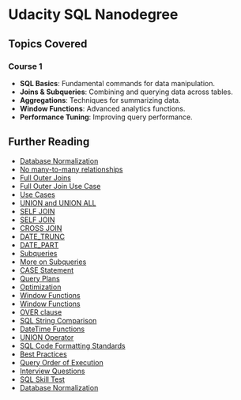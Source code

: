# Udacity SQL Nanodegree

## Topics Covered

### Course 1
- **SQL Basics**: Fundamental commands for data manipulation.
- **Joins & Subqueries**: Combining and querying data across tables.
- **Aggregations**: Techniques for summarizing data.
- **Window Functions**: Advanced analytics functions.
- **Performance Tuning**: Improving query performance.

## Further Reading
- [Database Normalization](https://www.itprotoday.com/sql-server/sql-by-design-why-you-need-database-normalization)
- [No many-to-many relationships](https://stackoverflow.com/questions/7339143/why-no-many-to-many-relationships) 
- [Full Outer Joins](https://www.w3resource.com/sql/joins/perform-a-full-outer-join.php)
- [Full Outer Join Use Case](https://stackoverflow.com/questions/2094793/when-is-a-good-situation-to-use-a-full-outer-join)
- [Use Cases](https://stackoverflow.com/questions/2094793/when-is-a-good-situation-to-use-a-full-outer-join)
- [UNION and UNION ALL](https://www.w3schools.com/sql/sql_union.asp)
- [SELF JOIN](https://www.w3schools.com/sql/sql_join_self.asp)
- [SELF JOIN](https://learnsql.com/blog/what-is-self-join-sql/)
- [CROSS JOIN](https://www.w3resource.com/sql/joins/cross-join.php)
- [DATE_TRUNC](https://mode.com/blog/date-trunc-sql-timestamp-function-count-on)
- [DATE_PART](https://www.geeksforgeeks.org/postgresql-date_part-function/)
- [Subqueries](https://learn.microsoft.com/en-us/sql/relational-databases/performance/subqueries?view=sql-server-ver15)
- [More on Subqueries](https://mode.com/sql-tutorial/sql-sub-queries)
- [CASE Statement](https://mode.com/sql-tutorial/sql-case#the-sql-case-statement)
- [Query Plans](https://www.essentialsql.com/what-is-a-query-plan/)
- [Optimization](https://dev.mysql.com/doc/refman/8.0/en/optimization.html)
- [Window Functions](https://www.postgresql.org/docs/9.1/tutorial-window.html)
- [Window Functions](https://mode.com/sql-tutorial/sql-window-functions)
- [OVER clause](https://blog.sqlauthority.com/2015/11/04/sql-server-what-is-the-over-clause-notes-from-the-field-101/)
- [SQL String Comparison](https://stackoverflow.com/questions/26080187/sql-string-comparison-greater-than-and-less-than-operators/26080240#26080240)
- [DateTime Functions](https://www.postgresql.org/docs/8.2/functions-datetime.html)
- [UNION Operator](https://www.techonthenet.com/sql/union.php)
- [SQL Code Formatting Standards](https://learnsql.com/blog/24-rules-sql-code-formatting-standard/)
- [Best Practices](https://www.sqlshack.com/5-best-practices-for-writing-sql-queries/)
- [Query Order of Execution](https://www.sisense.com/blog/sql-query-order-of-operations/)
- [Interview Questions](https://www.interviewbit.com/sql-interview-questions/)
- [SQL Skill Test](https://www.analyticsvidhya.com/blog/2017/01/46-questions-on-sql-to-test-a-data-science-professional-skilltest-solution/)
- [Database Normalization](https://en.wikipedia.org/wiki/Database_normalization)

